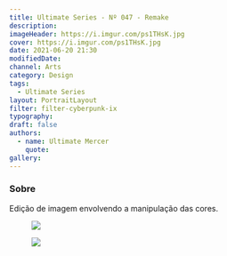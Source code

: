 ```yaml
---
title: Ultimate Series - Nº 047 - Remake
description:
imageHeader: https://i.imgur.com/ps1THsK.jpg
cover: https://i.imgur.com/ps1THsK.jpg
date: 2021-06-20 21:30
modifiedDate:
channel: Arts
category: Design
tags:
  - Ultimate Series
layout: PortraitLayout
filter: filter-cyberpunk-ix
typography:
draft: false
authors:
  - name: Ultimate Mercer
    quote:
gallery:
---
```


### Sobre

Edição de imagem envolvendo a manipulação das cores.

<figure>
<img src="https://i.imgur.com/ps1THsK.jpg" className="max-w-none mx-auto block"/>
</figure>

<figure>
<img src="https://i.imgur.com/kZ0nZNr.jpg" className="max-w-none mx-auto block"/>
</figure>
